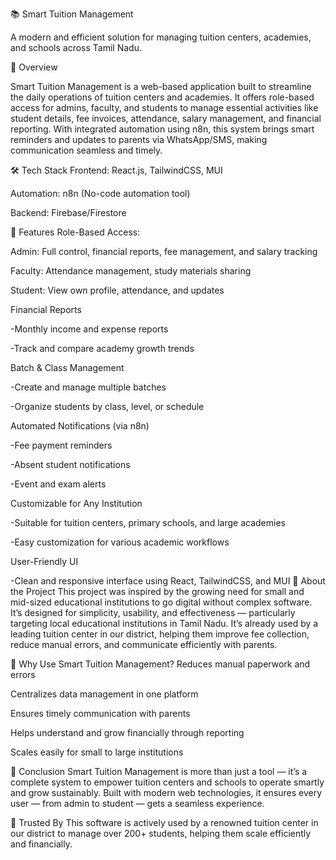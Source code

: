 📚 Smart Tuition Management

A modern and efficient solution for managing tuition centers, academies, and schools across Tamil Nadu.

📝 Overview

Smart Tuition Management is a web-based application built to streamline the daily operations of tuition centers and academies. It offers role-based access for admins, faculty, and students to manage essential activities like student details, fee invoices, attendance, salary management, and financial reporting. With integrated automation using n8n, this system brings smart reminders and updates to parents via WhatsApp/SMS, making communication seamless and timely.

🛠 Tech Stack Frontend: React.js, TailwindCSS, MUI

Automation: n8n (No-code automation tool)

Backend: Firebase/Firestore 

🚀 Features Role-Based Access:

Admin: Full control, financial reports, fee management, and salary tracking

Faculty: Attendance management, study materials sharing

Student: View own profile, attendance, and updates

Financial Reports

-Monthly income and expense reports

-Track and compare academy growth trends

Batch & Class Management

-Create and manage multiple batches

-Organize students by class, level, or schedule

Automated Notifications (via n8n)

-Fee payment reminders

-Absent student notifications

-Event and exam alerts

Customizable for Any Institution

-Suitable for tuition centers, primary schools, and large academies

-Easy customization for various academic workflows

User-Friendly UI

-Clean and responsive interface using React, TailwindCSS, and MUI
📌 About the Project This project was inspired by the growing need for small and mid-sized educational institutions to go digital without complex software. It’s designed for simplicity, usability, and effectiveness — particularly targeting local educational institutions in Tamil Nadu. It’s already used by a leading tuition center in our district, helping them improve fee collection, reduce manual errors, and communicate efficiently with parents.

🤔 Why Use Smart Tuition Management? Reduces manual paperwork and errors

Centralizes data management in one platform

Ensures timely communication with parents

Helps understand and grow financially through reporting

Scales easily for small to large institutions

🧾 Conclusion Smart Tuition Management is more than just a tool — it’s a complete system to empower tuition centers and schools to operate smartly and grow sustainably. Built with modern web technologies, it ensures every user — from admin to student — gets a seamless experience.

🏅 Trusted By This software is actively used by a renowned tuition center in our district to manage over 200+ students, helping them scale efficiently and financially.
